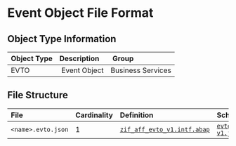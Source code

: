 # Event Object File Format

## Object Type Information

Object Type | Description | Group
:--- | :--- | :---
EVTO | Event Object | Business Services

## File Structure

File | Cardinality | Definition | Schema | Example
:--- | :--- | :--- | :--- | :---
`<name>.evto.json` | 1 | [`zif_aff_evto_v1.intf.abap`](./type/zif_aff_evto_v1.intf.abap) | [`evto-v1.json`](./evto-v1.json) | [`z_aff_example.evto.json`](./examples/z_aff_example.evto.json)
